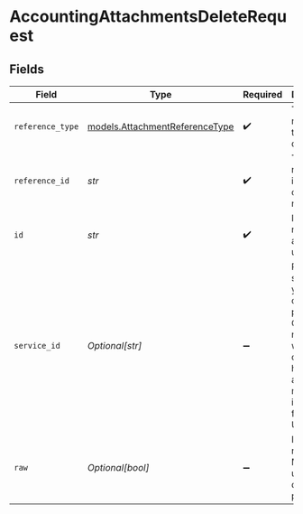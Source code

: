 # AccountingAttachmentsDeleteRequest


## Fields

| Field                                                                                                                                         | Type                                                                                                                                          | Required                                                                                                                                      | Description                                                                                                                                   | Example                                                                                                                                       |
| --------------------------------------------------------------------------------------------------------------------------------------------- | --------------------------------------------------------------------------------------------------------------------------------------------- | --------------------------------------------------------------------------------------------------------------------------------------------- | --------------------------------------------------------------------------------------------------------------------------------------------- | --------------------------------------------------------------------------------------------------------------------------------------------- |
| `reference_type`                                                                                                                              | [models.AttachmentReferenceType](../models/attachmentreferencetype.md)                                                                        | :heavy_check_mark:                                                                                                                            | The reference type of the document.                                                                                                           | invoice                                                                                                                                       |
| `reference_id`                                                                                                                                | *str*                                                                                                                                         | :heavy_check_mark:                                                                                                                            | The reference id of the object to retrieve.                                                                                                   | 12345                                                                                                                                         |
| `id`                                                                                                                                          | *str*                                                                                                                                         | :heavy_check_mark:                                                                                                                            | ID of the record you are acting upon.                                                                                                         |                                                                                                                                               |
| `service_id`                                                                                                                                  | *Optional[str]*                                                                                                                               | :heavy_minus_sign:                                                                                                                            | Provide the service id you want to call (e.g., pipedrive). Only needed when a consumer has activated multiple integrations for a Unified API. | salesforce                                                                                                                                    |
| `raw`                                                                                                                                         | *Optional[bool]*                                                                                                                              | :heavy_minus_sign:                                                                                                                            | Include raw response. Mostly used for debugging purposes                                                                                      |                                                                                                                                               |